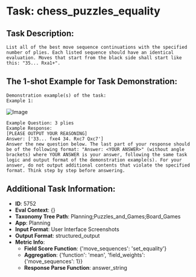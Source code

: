 # Task: chess_puzzles_equality

## Task Description:

```
List all of the best move sequence continuations with the specified number of plies. Each listed sequence should have an identical evaluation. Moves that start from the black side shall start like this: "35... Rxa1+".
```

## The 1-shot Example for Task Demonstration:

```
Demonstration example(s) of the task:
Example 1:
```

![Image](0_DQXlH.png)

```
Example Question: 3 plies
Example Response:
[PLEASE OUTPUT YOUR REASONING]
Answer: ['33... fxe4 34. Rxc7 Qxc7']
Answer the new question below. The last part of your response should be of the following format: "Answer: <YOUR ANSWER>" (without angle brackets) where YOUR ANSWER is your answer, following the same task logic and output format of the demonstration example(s). For your answer, do not output additional contents that violate the specified format. Think step by step before answering.
```

## Additional Task Information:

- **ID**: 5752
- **Eval Context**: {}
- **Taxonomy Tree Path**: Planning;Puzzles_and_Games;Board_Games
- **App**: Planning
- **Input Format**: User Interface Screenshots
- **Output Format**: structured_output
- **Metric Info**:
  - **Field Score Function**: {'move_sequences': 'set_equality'}
  - **Aggregation**: {'function': 'mean', 'field_weights': {'move_sequences': 1}}
  - **Response Parse Function**: answer_string
